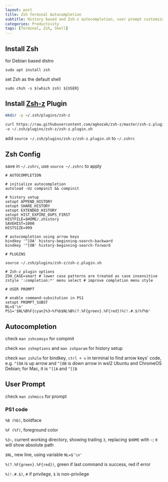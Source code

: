 ```yaml
---
layout: post
title: Zsh Terminal Autocompletion
subtitle: History based and Zsh-z autocompletion, user prompt customization
categories: Productivity
tags: [Terminal, Zsh, Shell]
---
```


## Install Zsh
for Debian based distro

`sudo apt install zsh`

set Zsh as the default shell

`sudo chsh -s $(which zsh) ${USER}`

## Install [Zsh-z](https://github.com/agkozak/zsh-z) Plugin

```sh
mkdir -p ~/.zsh/plugins/zsh-z

curl https://raw.githubusercontent.com/agkozak/zsh-z/master/zsh-z.plugin.zsh \
-o ~/.zsh/plugins/zsh-z/zsh-z.plugin.sh
```

add `source ~/.zsh/plugins/zsh-z/zsh-z.plugin.sh` to `~/.zshrc`

## Zsh Config
save in `~/.zshrc`, use `source ~/.zshrc` to apply

```
# AUTOCOMPLETION

# initialize autocompletion
autoload -Uz compinit && compinit

# history setup
setopt APPEND_HISTORY
setopt SHARE_HISTORY
setopt EXTENDED_HISTORY
setopt HIST_EXPIRE_DUPS_FIRST
HISTFILE=$HOME/.zhistory
SAVEHIST=1000
HISTSIZE=999

# autocompletion using arrow keys
bindkey '^[OA' history-beginning-search-backward
bindkey '^[OB' history-beginning-search-forward

# PLUGINS

source ~/.zsh/plugins/zsh-z/zsh-z.plugin.sh

# Zsh-z plugin options
ZSH_CASE=smart # lower case patterns are treated as case insensitive
zstyle ':completion:*' menu select # improve completion menu style

# USER PROMPT
   
# enable command-subsitution in PS1
setopt PROMPT_SUBST
NL=$'\n'
PS1='$NL%B%F{cyan}%3~%f%b$NL%B%(?.%F{green}.%F{red})%(!.#.$)%f%b' 
```

## Autocompletion
check `man zshcomsys` for compinit

check `man zshoptions` and `man zshparam` for history setup

check `man zshzle` for bindkey, `ctrl + v` in terminal to find arrow keys' code, e.g. `^[OA` is up arrow and `^[OB` is down arrow in wsl2 Ubuntu and ChromeOS Debian; for Mac, it is `^[[A` and `^[[B`

## User Prompt
check `man zshmics` for prompt

### PS1 code
`%B (%b)`, boldface

`%F (%f)`, foreground color

`%3~`, current working directory, showing trailing `3`, replacing `$HOME` with `~`; `0` will show absolute path

`$NL`, new line, using variable `NL=$'\n'`

`%(?.%F{green}.%F{red})`, green if last command is success, red if error

`%(!.#.$)`, `#` if privilege, `$` is non-privilege